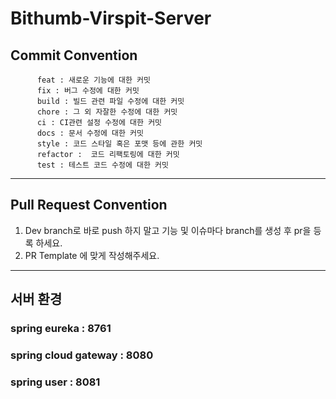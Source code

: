 # Bithumb-Virspit-Server

## Commit Convention
   
          feat : 새로운 기능에 대한 커밋 
          fix : 버그 수정에 대한 커밋 
          build : 빌드 관련 파일 수정에 대한 커밋 
          chore : 그 외 자잘한 수정에 대한 커밋 
          ci : CI관련 설정 수정에 대한 커밋
          docs : 문서 수정에 대한 커밋
          style : 코드 스타일 혹은 포맷 등에 관한 커밋
          refactor :  코드 리팩토링에 대한 커밋
          test : 테스트 코드 수정에 대한 커밋
   
    
    

---

## Pull Request Convention
1. Dev branch로 바로 push 하지 말고 기능 및 이슈마다 branch를 생성 후 pr을 등록 하세요.
2. PR Template 에 맞게 작성해주세요.


---

## 서버 환경

### spring eureka : 8761
### spring cloud gateway : 8080
### spring user : 8081
